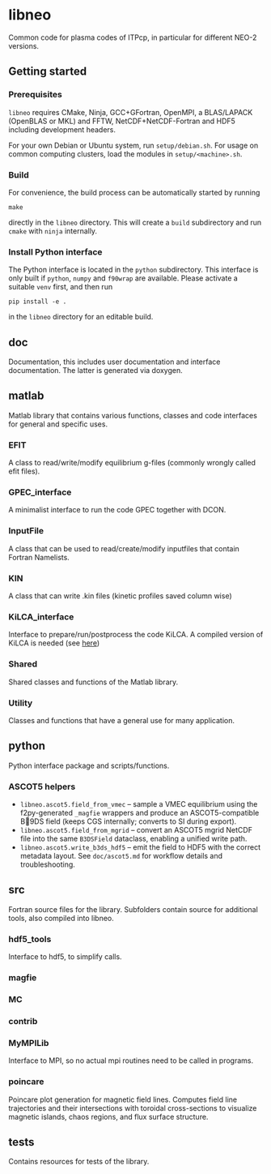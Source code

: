 # libneo
Common code for plasma codes of ITPcp, in particular for different NEO-2 versions.

## Getting started

### Prerequisites
`libneo` requires CMake, Ninja, GCC+GFortran, OpenMPI, 
a BLAS/LAPACK (OpenBLAS or MKL) and FFTW, NetCDF+NetCDF-Fortran 
and HDF5 including development headers.

For your own Debian or Ubuntu system, run `setup/debian.sh`.
For usage on common computing clusters, load the modules in `setup/<machine>.sh`.

### Build
For convenience, the build process can be automatically started by running

    make

directly in the `libneo` directory. This will create a `build` subdirectory
and run `cmake` with `ninja` internally. 

### Install Python interface
The Python interface is located in the `python` subdirectory. This interface
is only built if `python`, `numpy` and `f90wrap` are available. Please activate
a suitable `venv` first, and then run

    pip install -e .

in the `libneo` directory for an editable build.

## doc
Documentation, this includes user documentation and interface
documentation. The latter is generated via doxygen.

## matlab
Matlab library that contains various functions, classes and code interfaces for general and specific uses.

### EFIT
A class to read/write/modify equilibrium g-files (commonly wrongly called efit files).

### GPEC_interface
A minimalist interface to run the code GPEC together with DCON.

### InputFile
A class that can be used to read/create/modify inputfiles that contain Fortran Namelists.

### KIN
A class that can write .kin files (kinetic profiles saved column wise)

### KiLCA_interface
Interface to prepare/run/postprocess the code KiLCA. A compiled version of KiLCA is needed (see [here](https://github.com/itpplasma/KiLCA))

### Shared
Shared classes and functions of the Matlab library.

### Utility
Classes and functions that have a general use for many application.

## python
Python interface package and scripts/functions.

### ASCOT5 helpers
- `libneo.ascot5.field_from_vmec` – sample a VMEC equilibrium using the
  f2py-generated `_magfie` wrappers and produce an ASCOT5-compatible B9DS field
  (keeps CGS internally; converts to SI during export).
- `libneo.ascot5.field_from_mgrid` – convert an ASCOT5 mgrid NetCDF file into the
  same `B3DSField` dataclass, enabling a unified write path.
- `libneo.ascot5.write_b3ds_hdf5` – emit the field to HDF5 with the correct
  metadata layout.  See `doc/ascot5.md` for workflow details and troubleshooting.

## src
Fortran source files for the library.
Subfolders contain source for additional tools, also compiled into
libneo.

### hdf5_tools
Interface to hdf5, to simplify calls.

### magfie

### MC

### contrib

### MyMPILib
Interface to MPI, so no actual mpi routines need to be called in
programs.

### poincare
Poincare plot generation for magnetic field lines. Computes field line trajectories 
and their intersections with toroidal cross-sections to visualize magnetic islands, 
chaos regions, and flux surface structure.

## tests
Contains resources for tests of the library.
